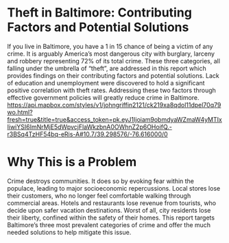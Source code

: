 # Theft in Baltimore: Contributing Factors and Potential Solutions 
If you live in Baltimore, you have a 1 in 15 chance of being a victim of any crime. It is arguably America’s most dangerous city with burglary, larceny and robbery representing 72% of its total crime. These three categories, all falling under the umbrella of “theft”, are addressed in this report which provides findings on their contributing factors and potential solutions.  Lack of education and unemployment were discovered to hold a significant positive correlation with theft rates. Addressing these two factors through effective government policies will greatly reduce crime in Baltimore.   
https://api.mapbox.com/styles/v1/johngriffin2121/ck219xa8qdol11dpel70q79wo.html?fresh=true&title=true&access_token=pk.eyJ1Ijoiam9obmdyaWZmaW4yMTIxIiwiYSI6ImNrMjE5dWpvcjFlaWkzbnA0OWhnZ2p6OHoifQ.-r3BSq4TzHF54bq-eRis-A#10.7/39.298576/-76.616000/0
# Why This is a Problem
Crime destroys communities. It does so by evoking fear within the populace, leading to major socioeconomic repercussions. Local stores lose their customers, who no longer feel comfortable walking through commercial areas. Hotels and restaurants lose revenue from tourists, who decide upon safer vacation destinations. Worst of all, city residents lose their liberty, confined within the safety of their homes. This report targets Baltimore’s three most prevalent categories of crime and offer the much needed solutions to help mitigate this issue.  
